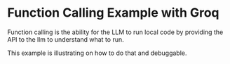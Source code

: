 # Function Calling Example with Groq
Function calling is the ability for the LLM to run local code by providing the API to the llm to understand what to run. 

This example is illustrating on how to do that and debuggable.
